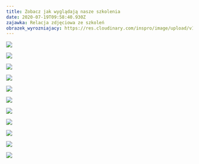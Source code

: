 ```yaml
---
title: Zobacz jak wyglądają nasze szkolenia
date: 2020-07-19T09:58:40.930Z
zajawka: Relacja zdjęciowa ze szkoleń
obrazek_wyrozniajacy: https://res.cloudinary.com/inspro/image/upload/v1595237161/aiso/Zdj%C4%99cia%20szkolenia/relacja01.jpg
---
```

![](https://res.cloudinary.com/inspro/image/upload/v1595237161/aiso/Zdj%C4%99cia%20szkolenia/relacja02.jpg)

![](https://res.cloudinary.com/inspro/image/upload/v1651213966/aiso/Zdj%C4%99cia%20szkolenia/IMG_614011.jpg)

![](https://res.cloudinary.com/inspro/image/upload/v1595237161/aiso/Zdj%C4%99cia%20szkolenia/relacja03.jpg)

![](https://res.cloudinary.com/inspro/image/upload/v1651213962/aiso/Zdj%C4%99cia%20szkolenia/20210704_120907.png)

![](https://res.cloudinary.com/inspro/image/upload/v1631534605/aiso/Zdj%C4%99cia%20szkolenia/uchwa%C5%82a_768_432.jpg)

![](https://res.cloudinary.com/inspro/image/upload/v1595237161/aiso/Zdj%C4%99cia%20szkolenia/relacja04.jpg)

![](https://res.cloudinary.com/inspro/image/upload/v1595237161/aiso/Zdj%C4%99cia%20szkolenia/relacja05.jpg)



![](https://res.cloudinary.com/inspro/image/upload/c_scale,w_768/v1651214257/aiso/Zdj%C4%99cia%20szkolenia/IMG_6121.jpg)

![](https://res.cloudinary.com/inspro/image/upload/v1595237161/aiso/Zdj%C4%99cia%20szkolenia/relacja06.jpg)

![](https://res.cloudinary.com/inspro/image/upload/v1595237161/aiso/Zdj%C4%99cia%20szkolenia/relacja07.jpg)

![](https://res.cloudinary.com/inspro/image/upload/v1595237161/aiso/Zdj%C4%99cia%20szkolenia/relacja08.jpg)